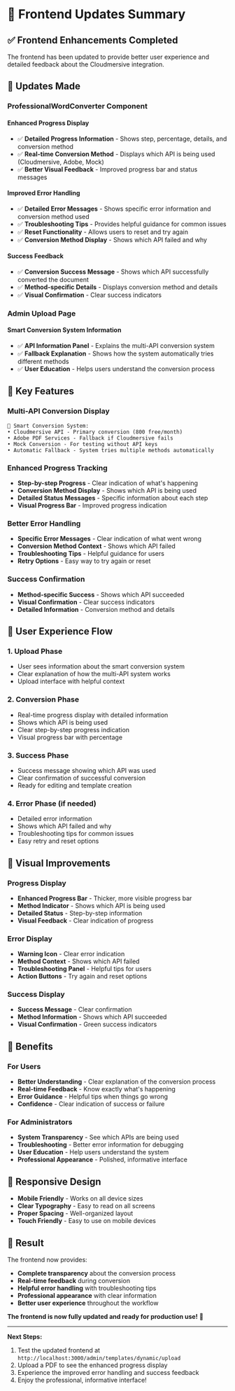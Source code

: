 # 🎨 Frontend Updates Summary

## ✅ Frontend Enhancements Completed

The frontend has been updated to provide better user experience and detailed feedback about the Cloudmersive integration.

## 🔧 Updates Made

### **ProfessionalWordConverter Component**

#### **Enhanced Progress Display**
- ✅ **Detailed Progress Information** - Shows step, percentage, details, and conversion method
- ✅ **Real-time Conversion Method** - Displays which API is being used (Cloudmersive, Adobe, Mock)
- ✅ **Better Visual Feedback** - Improved progress bar and status messages

#### **Improved Error Handling**
- ✅ **Detailed Error Messages** - Shows specific error information and conversion method used
- ✅ **Troubleshooting Tips** - Provides helpful guidance for common issues
- ✅ **Reset Functionality** - Allows users to reset and try again
- ✅ **Conversion Method Display** - Shows which API failed and why

#### **Success Feedback**
- ✅ **Conversion Success Message** - Shows which API successfully converted the document
- ✅ **Method-specific Details** - Displays conversion method and details
- ✅ **Visual Confirmation** - Clear success indicators

### **Admin Upload Page**

#### **Smart Conversion System Information**
- ✅ **API Information Panel** - Explains the multi-API conversion system
- ✅ **Fallback Explanation** - Shows how the system automatically tries different methods
- ✅ **User Education** - Helps users understand the conversion process

## 🎯 Key Features

### **Multi-API Conversion Display**
```
🚀 Smart Conversion System:
• Cloudmersive API - Primary conversion (800 free/month)
• Adobe PDF Services - Fallback if Cloudmersive fails  
• Mock Conversion - For testing without API keys
• Automatic Fallback - System tries multiple methods automatically
```

### **Enhanced Progress Tracking**
- **Step-by-step Progress** - Clear indication of what's happening
- **Conversion Method Display** - Shows which API is being used
- **Detailed Status Messages** - Specific information about each step
- **Visual Progress Bar** - Improved progress indication

### **Better Error Handling**
- **Specific Error Messages** - Clear indication of what went wrong
- **Conversion Method Context** - Shows which API failed
- **Troubleshooting Tips** - Helpful guidance for users
- **Retry Options** - Easy way to try again or reset

### **Success Confirmation**
- **Method-specific Success** - Shows which API succeeded
- **Visual Confirmation** - Clear success indicators
- **Detailed Information** - Conversion method and details

## 🔄 User Experience Flow

### **1. Upload Phase**
- User sees information about the smart conversion system
- Clear explanation of how the multi-API system works
- Upload interface with helpful context

### **2. Conversion Phase**
- Real-time progress display with detailed information
- Shows which API is being used
- Clear step-by-step progress indication
- Visual progress bar with percentage

### **3. Success Phase**
- Success message showing which API was used
- Clear confirmation of successful conversion
- Ready for editing and template creation

### **4. Error Phase (if needed)**
- Detailed error information
- Shows which API failed and why
- Troubleshooting tips for common issues
- Easy retry and reset options

## 🎨 Visual Improvements

### **Progress Display**
- **Enhanced Progress Bar** - Thicker, more visible progress bar
- **Method Indicator** - Shows which API is being used
- **Detailed Status** - Step-by-step information
- **Visual Feedback** - Clear indication of progress

### **Error Display**
- **Warning Icon** - Clear error indication
- **Method Context** - Shows which API failed
- **Troubleshooting Panel** - Helpful tips for users
- **Action Buttons** - Try again and reset options

### **Success Display**
- **Success Message** - Clear confirmation
- **Method Information** - Shows which API succeeded
- **Visual Confirmation** - Green success indicators

## 🚀 Benefits

### **For Users**
- **Better Understanding** - Clear explanation of the conversion process
- **Real-time Feedback** - Know exactly what's happening
- **Error Guidance** - Helpful tips when things go wrong
- **Confidence** - Clear indication of success or failure

### **For Administrators**
- **System Transparency** - See which APIs are being used
- **Troubleshooting** - Better error information for debugging
- **User Education** - Help users understand the system
- **Professional Appearance** - Polished, informative interface

## 📱 Responsive Design

- **Mobile Friendly** - Works on all device sizes
- **Clear Typography** - Easy to read on all screens
- **Proper Spacing** - Well-organized layout
- **Touch Friendly** - Easy to use on mobile devices

## 🎉 Result

The frontend now provides:
- **Complete transparency** about the conversion process
- **Real-time feedback** during conversion
- **Helpful error handling** with troubleshooting tips
- **Professional appearance** with clear information
- **Better user experience** throughout the workflow

**The frontend is now fully updated and ready for production use!** 🚀

---

**Next Steps:**
1. Test the updated frontend at `http://localhost:3000/admin/templates/dynamic/upload`
2. Upload a PDF to see the enhanced progress display
3. Experience the improved error handling and success feedback
4. Enjoy the professional, informative interface!
